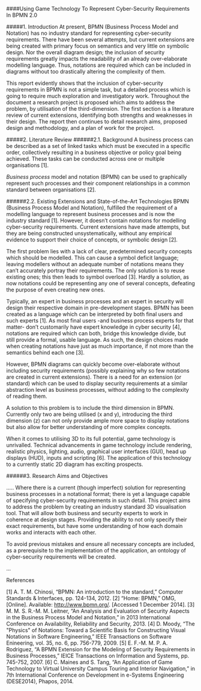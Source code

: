 ####Using Game Technology To Represent Cyber-Security Requirements In BPMN 2.0

#####1.	Introduction
At present, BPMN (Business Process Model and Notation) has no industry standard for representing cyber-security requirements. There have been several attempts, but current extensions are being created with primary focus on semantics and very little on symbolic design. Nor the overall diagram design; the inclusion of security requirements greatly impacts the readability of an already over-elaborate modelling language. Thus, notations are required which can be included in diagrams without too drastically altering the complexity of them.

This report evidently shows that the inclusion of cyber-security requirements in BPMN is not a simple task, but a detailed process which is going to require much exploration and investigatory work. Throughout the document a research project is proposed which aims to address the problem, by utilisation of the third-dimension. The first section is a literature review of current extensions, identifying both strengths and weaknesses in their design. The report then continues to detail research aims, proposed design and methodology, and a plan of work for the project.


#####2. Literature Review
######2.1.	Background
A business process can be described as a set of linked tasks which must be executed in a specific order, collectively resulting in 
a business objective or policy goal being achieved. These tasks can be conducted across one or multiple organisations [1]. 

*Business process* model and notation (BPMN) can be used to graphically represent such processes and their component relationships 
in a common standard between organisations [2]. 

######2.2.	Existing Extensions and State-of-the-Art Technologies
BPMN (Business Process Model and Notation), fulfilled the requirement of a modelling language to represent business processes and is now the industry standard [1]. However, it doesn’t contain notations for modelling cyber-security requirements. Current extensions have made attempts, but they are being constructed unsystematically, without any empirical evidence to support their choice of concepts, or symbolic design [2].

The first problem lies with a lack of clear, predetermined security concepts which should be modelled. This can cause a symbol 
deficit language; leaving modellers without an adequate number of notations means they can’t accurately portray their 
requirements. The only solution is to reuse existing ones; this then leads to symbol overload [3]. Hardly a solution, as now 
notations could be representing any one of several concepts, defeating the purpose of even creating new ones.

Typically, an expert in business processes and an expert in security will design their respective domain in pre-development 
stages. BPMN has been created as a language which can be interpreted by both final users and such experts [1]. As most final 
users -and business process experts for that matter- don’t customarily have expert knowledge in cyber security [4], notations 
are required which can both, bridge this knowledge divide, but still provide a formal, usable language. As such, the design 
choices made when creating notations have just as much importance, if not more than the semantics behind each one [3].

However, BPMN diagrams can quickly become over-elaborate without including security requirements (possibly explaining why so 
few notations are created in current extensions). There is a need for an extension (or standard) which can be used to display 
security requirements at a similar abstraction level as business processes, without adding to the complexity of reading them.

A solution to this problem is to include the third dimension in BPMN. Currently only two are being utilised (x and y), 
introducing the third dimension (z) can not only provide ample more space to display notations but also allow for better 
understanding of more complex concepts. 

When it comes to utilising 3D to its full potential, game technology is unrivalled. Technical advancements in game technology 
include rendering, realistic physics, lighting, audio, graphical user interfaces (GUI), head up displays (HUD), inputs and 
scripting [6]. The application of this technology to a currently static 2D diagram has exciting prospects.

######3.	Research Aims and Objectives

….. Where there is a current (though imperfect) solution for representing business processes in a notational format; there is 
yet a language capable of specifying cyber-security requirements in such detail. This project aims to address the problem by 
creating an industry standard 3D visualisation tool. That will allow both business and security experts to work in coherence 
at design stages. Providing the ability to not only specify their exact requirements, but have some understanding of how each 
domain works and interacts with each other.

To avoid previous mistakes and ensure all necessary concepts are included, as a prerequisite to the implementation of the 
application, an ontology of cyber-security requirements will be created. 

...

References

[1] 	A. T. M. Chinosi, “BPMN: An introduction to the standard,” Computer Standards & Interfaces, pp. 124-134, 2012. 
[2] 	“Home: BPMN,” OMG, [Online]. Available: http://www.bpmn.org/. [Accessed 1 December 2014].
[3] 	M. M. S. R.-M. M. Leitner, “An Analysis and Evaluation of Security Aspects in the Business Process Model and Notation,” in 2013 International Conference on Availability, Reliability and Security, 2013. 
[4] 	D. Moody, “The "Physics" of Notations: Toward a Scientific Basis for Constructing Visual Notations in Software Engineering,” IEEE Transactions on Software Enineering, vol. 35, no. 6, pp. 756-779, 2009. 
[5] 	E. F.-M. M. P. A. Rodriguez, “A BPMN Extension for the Modeling of Security Requirements in Business Processes,” IEICE Transactions on Information and Systems, pp. 745-752, 2007. 
[6] 	C. Maines and S. Tang, “An Application of Game Technology to Virtual University Campus Touring and Interior Navigation,” in 7th International Conference on Development in e-Systems Engineering (DESE2014), Phapos, 2014. 
